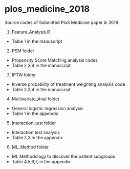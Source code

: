 # plos_medicine_2018
Source codes of Submitted PloS Medicine paper in 2018

1. Feature_Analysis.R
- Table 1 in the manuscript

2. PSM folder
- Propensity Score Matching analysis codes
- Table 2,3,4 in the manuscript

3. IPTW folder
- Inverse probability of treatment weighting analysis code
- Table 2,3,4 in the manuscript

4. Multivariate_Anal folder
- General logistic regression analysis
- Table 1 in the appendix

5. Interaction_test folder
- Interaction test analysis
- Table 2,3 in the appendix

6. ML_Method folder
- ML Methodology to discover the patient subgroups
- Table 4,5,6,7, in the appendix

